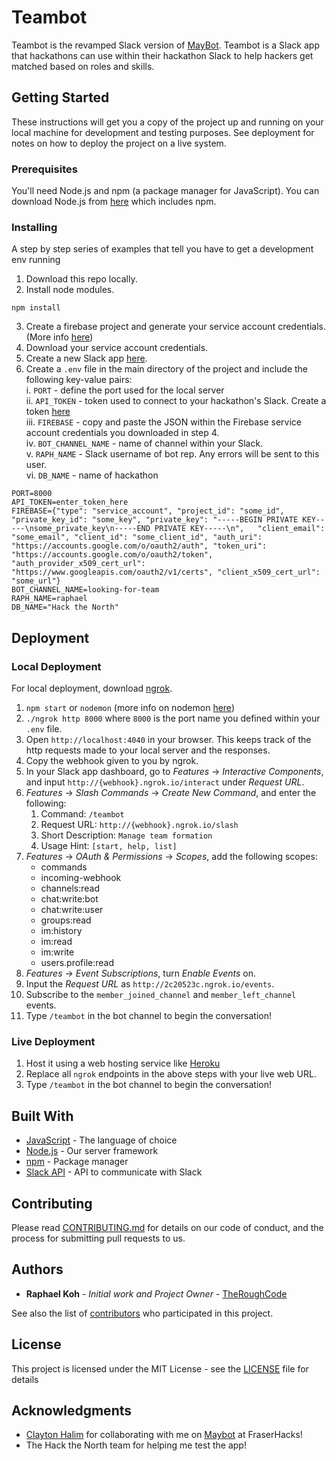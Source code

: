 # Teambot

Teambot is the revamped Slack version of [MayBot](https://github.com/theRoughCode/maybot).  Teambot is a Slack app that hackathons
can use within their hackathon Slack to help hackers get matched based on roles and skills.

## Getting Started

These instructions will get you a copy of the project up and running on your local machine for development and testing purposes. See deployment for notes on how to deploy the project on a live system.

### Prerequisites

You'll need Node.js and npm (a package manager for JavaScript).  You can download Node.js from [here](https://nodejs.org) which includes npm.

### Installing

A step by step series of examples that tell you have to get a development env running

1. Download this repo locally.
2. Install node modules.

```
npm install
```

3. Create a firebase project and generate your service account credentials.  
(More info [here](https://firebase.google.com/docs/admin/setup))
4. Download your service account credentials.
5. Create a new Slack app [here](https://api.slack.com/apps).
6. Create a `.env` file in the main directory of the project and include the following key-value pairs:<br />
  i. `PORT` - define the port used for the local server<br />
  ii. `API_TOKEN` - token used to connect to your hackathon's Slack.
  Create a token [here](https://api.slack.com/custom-integrations/legacy-tokens)<br />
  iii. `FIREBASE` - copy and paste the JSON within the Firebase service account credentials you downloaded in step 4.<br />
  iv. `BOT_CHANNEL_NAME` - name of channel within your Slack.<br />
  v. `RAPH_NAME` - Slack username of bot rep.  Any errors will be sent to this user.<br />
  vi. `DB_NAME` - name of hackathon
```
PORT=8000
API_TOKEN=enter_token_here
FIREBASE={"type": "service_account", "project_id": "some_id", "private_key_id": "some_key", "private_key": "-----BEGIN PRIVATE KEY-----\nsome_private_key\n-----END PRIVATE KEY-----\n",   "client_email": "some_email", "client_id": "some_client_id", "auth_uri": "https://accounts.google.com/o/oauth2/auth", "token_uri": "https://accounts.google.com/o/oauth2/token", "auth_provider_x509_cert_url": "https://www.googleapis.com/oauth2/v1/certs", "client_x509_cert_url": "some_url"}
BOT_CHANNEL_NAME=looking-for-team
RAPH_NAME=raphael
DB_NAME="Hack the North"
```

## Deployment

### Local Deployment
For local deployment, download [ngrok](https://ngrok.com/).
1. `npm start` or `nodemon` (more info on nodemon [here](https://nodemon.io/))
2. `./ngrok http 8000` where `8000` is the port name you defined within your `.env` file.
3. Open `http://localhost:4040` in your browser.  This keeps track of the http requests made to your local server and the responses.
4. Copy the webhook given to you by ngrok.
5. In your Slack app dashboard, go to _Features_ -> _Interactive Components_, and input `http://{webhook}.ngrok.io/interact` under _Request URL_.
6. _Features_ -> _Slash Commands_ -> _Create New Command_, and enter the following:
    1. Command: `/teambot`
    2. Request URL: `http://{webhook}.ngrok.io/slash`
    3. Short Description: `Manage team formation`
    4. Usage Hint: `[start, help, list]`
7. _Features_ -> _OAuth & Permissions_ -> _Scopes_, add the following scopes:
    - commands
    - incoming-webhook
    - channels:read
    - chat:write:bot
    - chat:write:user
    - groups:read
    - im:history
    - im:read
    - im:write
    - users.profile:read
8. _Features_ -> _Event Subscriptions_, turn *Enable Events* on.
9. Input the _Request URL_ as `http://2c20523c.ngrok.io/events`.
10. Subscribe to the `member_joined_channel` and `member_left_channel` events.
11. Type `/teambot` in the bot channel to begin the conversation!

### Live Deployment
1. Host it using a web hosting service like [Heroku](heroku.com)
2. Replace all `ngrok` endpoints in the above steps with your live web URL.
3. Type `/teambot` in the bot channel to begin the conversation!

## Built With

* [JavaScript](https://www.javascript.com/) - The language of choice
* [Node.js](https://nodejs.org) - Our server framework
* [npm](https://www.npmjs.com/) - Package manager
* [Slack API](https://api.slack.com/web) - API to communicate with Slack

## Contributing

Please read [CONTRIBUTING.md](https://gist.github.com/PurpleBooth/b24679402957c63ec426) for details on our code of conduct, and the process for submitting pull requests to us.


## Authors

* **Raphael Koh** - *Initial work and Project Owner* - [TheRoughCode](https://github.com/theRoughCode)

See also the list of [contributors](https://github.com/your/project/contributors) who participated in this project.

## License

This project is licensed under the MIT License - see the [LICENSE](LICENSE) file for details

## Acknowledgments

* [Clayton Halim](https://github.com/clayton-halim) for collaborating with me on [Maybot](https://github.com/theRoughCode/maybot) at FraserHacks!
* The Hack the North team for helping me test the app!
